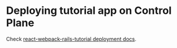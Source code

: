 # Deploying tutorial app on Control Plane

Check [react-webpack-rails-tutorial deployment docs](https://github.com/shakacode/react-webpack-rails-tutorial/blob/master/.controlplane/readme.md).
